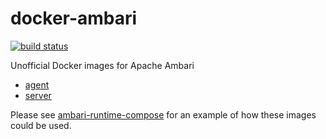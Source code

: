 # docker-ambari

[![build status][travis-ci-badge]][travis-ci]

Unofficial Docker images for Apache Ambari

 * [agent](https://hub.docker.com/r/adoroszlai/ambari-agent/tags/)
 * [server](https://hub.docker.com/r/adoroszlai/ambari-server/tags/)

Please see [ambari-runtime-compose](https://github.com/adoroszlai/ambari-runtime-compose) for an example of how these images could be used.

[travis-ci-badge]: https://travis-ci.org/adoroszlai/docker-ambari.svg?branch=master
[travis-ci]: https://travis-ci.org/adoroszlai/docker-ambari
